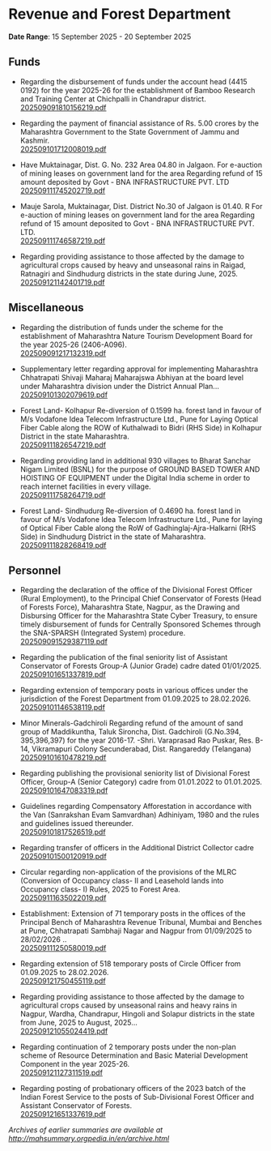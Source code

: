 # Revenue and Forest Department

**Date Range**: 15 September 2025 - 20 September 2025


## Funds
- Regarding the disbursement of funds under the account head (4415 0192) for the year 2025-26 for the establishment of Bamboo Research and Training Center at Chichpalli in Chandrapur district.\
  [202509091810156219.pdf](https://gr.maharashtra.gov.in/Site/Upload/Government%20Resolutions/English/202509091810156219.pdf)

- Regarding the payment of financial assistance of Rs. 5.00 crores by the Maharashtra Government to the State Government of Jammu and Kashmir.\
  [202509101712008019.pdf](https://gr.maharashtra.gov.in/Site/Upload/Government%20Resolutions/English/202509101712008019.pdf)

- Have Muktainagar, Dist. G. No. 232 Area 04.80 in Jalgaon.  For e-auction of mining leases on government land for the area Regarding refund of 15 amount deposited by Govt - BNA INFRASTRUCTURE PVT. LTD\
  [202509111745202719.pdf](https://gr.maharashtra.gov.in/Site/Upload/Government%20Resolutions/English/202509111745202719.pdf)

- Mauje Sarola, Muktainagar, Dist. District No.30 of Jalgaon is 01.40. R For e-auction of mining leases on government land for the area Regarding refund of 15 amount deposited to Govt - BNA INFRASTRUCTURE PVT. LTD.\
  [202509111746587219.pdf](https://gr.maharashtra.gov.in/Site/Upload/Government%20Resolutions/English/202509111746587219.pdf)

- Regarding providing assistance to those affected by the damage to agricultural crops caused by heavy and unseasonal rains in Raigad, Ratnagiri and Sindhudurg districts in the state during June, 2025.\
  [202509121142401719.pdf](https://gr.maharashtra.gov.in/Site/Upload/Government%20Resolutions/English/202509121142401719.pdf)

## Miscellaneous
- Regarding the distribution of funds under the scheme for the establishment of Maharashtra Nature Tourism Development Board for the year 2025-26 (2406-A096).\
  [202509091217132319.pdf](https://gr.maharashtra.gov.in/Site/Upload/Government%20Resolutions/English/202509091217132319.pdf)

- Supplementary letter regarding approval for implementing Maharashtra Chhatrapati Shivaji Maharaj Maharajswa Abhiyan at the board level under Maharashtra division under the District Annual Plan...\
  [202509101302079619.pdf](https://gr.maharashtra.gov.in/Site/Upload/Government%20Resolutions/English/202509101302079619.pdf)

- Forest Land- Kolhapur Re-diversion of 0.1599 ha. forest land in favour of M/s Vodafone Idea Telecom Infrastructure Ltd., Pune for Laying Optical Fiber Cable along the ROW of Kuthalwadi to Bidri (RHS Side) in Kolhapur District in the state Maharashtra.\
  [202509111826547219.pdf](https://gr.maharashtra.gov.in/Site/Upload/Government%20Resolutions/English/202509111826547219.pdf)

- Regarding providing land in additional 930 villages to Bharat Sanchar Nigam Limited (BSNL) for the purpose of GROUND BASED TOWER AND HOISTING OF EQUIPMENT under the Digital India scheme in order to reach internet facilities in every village.\
  [202509111758264719.pdf](https://gr.maharashtra.gov.in/Site/Upload/Government%20Resolutions/English/202509111758264719.pdf)

- Forest Land- Sindhudurg  Re-diversion of 0.4690 ha. forest land in favour of M/s Vodafone Idea Telecom Infrastructure Ltd., Pune for laying of Optical Fiber Cable along the RoW of Gadhinglaj-Ajra-Halkarni (RHS Side) in Sindhudurg District in the state of Maharashtra.\
  [202509111828268419.pdf](https://gr.maharashtra.gov.in/Site/Upload/Government%20Resolutions/English/202509111828268419.pdf)

## Personnel
- Regarding the declaration of the office of the Divisional Forest Officer (Rural Employment), to the Principal Chief Conservator of Forests (Head of Forests Force), Maharashtra State, Nagpur, as the Drawing and Disbursing Officer for the Maharashtra State Cyber Treasury, to ensure timely disbursement of funds for Centrally Sponsored Schemes through the SNA-SPARSH (Integrated System) procedure.\
  [202509091529387119.pdf](https://gr.maharashtra.gov.in/Site/Upload/Government%20Resolutions/English/202509091529387119.pdf)

- Regarding the publication of the final seniority list of Assistant Conservator of Forests Group-A (Junior Grade) cadre dated 01/01/2025.\
  [202509101651337819.pdf](https://gr.maharashtra.gov.in/Site/Upload/Government%20Resolutions/English/202509101651337819.pdf)

- Regarding extension of temporary posts in various offices under the jurisdiction of the Forest Department from 01.09.2025 to 28.02.2026.\
  [202509101146538119.pdf](https://gr.maharashtra.gov.in/Site/Upload/Government%20Resolutions/English/202509101146538119.pdf)

- Minor Minerals-Gadchiroli Regarding refund of the amount of sand group of Maddikuntha, Taluk Sironcha, Dist. Gadchiroli (G.No.394, 395,396,397) for the year 2016-17. -Shri. Varaprasad Rao Puskar, Res. B-14, Vikramapuri Colony Secunderabad, Dist. Rangareddy (Telangana)\
  [202509101610478219.pdf](https://gr.maharashtra.gov.in/Site/Upload/Government%20Resolutions/English/202509101610478219.pdf)

- Regarding publishing the provisional seniority list of Divisional Forest Officer, Group-A (Senior Category) cadre from 01.01.2022 to 01.01.2025.\
  [202509101647083319.pdf](https://gr.maharashtra.gov.in/Site/Upload/Government%20Resolutions/English/202509101647083319.pdf)

- Guidelines regarding Compensatory Afforestation in accordance with the Van (Sanrakshan Evam Samvardhan) Adhiniyam, 1980 and the rules and guidelines issued thereunder.\
  [202509101817526519.pdf](https://gr.maharashtra.gov.in/Site/Upload/Government%20Resolutions/English/202509101817526519.pdf)

- Regarding transfer of officers in the Additional District Collector cadre\
  [202509101500120919.pdf](https://gr.maharashtra.gov.in/Site/Upload/Government%20Resolutions/English/202509101500120919.pdf)

- Circular regarding non-application of the provisions of the MLRC (Conversion of Occupancy class- II and Leasehold lands into Occupancy class- I) Rules, 2025 to Forest Area.\
  [202509111635022019.pdf](https://gr.maharashtra.gov.in/Site/Upload/Government%20Resolutions/English/202509111635022019.pdf)

- Establishment: Extension of 71 temporary posts in the offices of the Principal Bench of Maharashtra Revenue Tribunal, Mumbai and Benches at Pune, Chhatrapati Sambhaji Nagar and Nagpur from 01/09/2025 to 28/02/2026 ..\
  [202509111250580019.pdf](https://gr.maharashtra.gov.in/Site/Upload/Government%20Resolutions/English/202509111250580019.pdf)

- Regarding extension of 518 temporary posts of Circle Officer from 01.09.2025 to 28.02.2026.\
  [202509121750455119.pdf](https://gr.maharashtra.gov.in/Site/Upload/Government%20Resolutions/English/202509121750455119.pdf)

- Regarding providing assistance to those affected by the damage to agricultural crops caused by unseasonal rains and heavy rains in Nagpur, Wardha, Chandrapur, Hingoli and Solapur districts in the state from June, 2025 to August, 2025...\
  [202509121055024419.pdf](https://gr.maharashtra.gov.in/Site/Upload/Government%20Resolutions/English/202509121055024419.pdf)

- Regarding continuation of 2 temporary posts under the non-plan scheme of Resource Determination and Basic Material Development Component in the year 2025-26.\
  [202509121127311519.pdf](https://gr.maharashtra.gov.in/Site/Upload/Government%20Resolutions/English/202509121127311519.pdf)

- Regarding posting of probationary officers of the 2023 batch of the Indian Forest Service to the posts of Sub-Divisional Forest Officer and Assistant Conservator of Forests.\
  [202509121651337619.pdf](https://gr.maharashtra.gov.in/Site/Upload/Government%20Resolutions/English/202509121651337619.pdf)


*Archives of earlier summaries are available at http://mahsummary.orgpedia.in/en/archive.html*